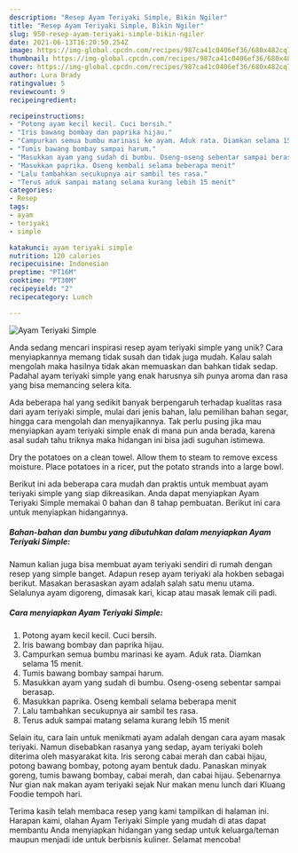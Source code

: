 ```yaml
---
description: "Resep Ayam Teriyaki Simple, Bikin Ngiler"
title: "Resep Ayam Teriyaki Simple, Bikin Ngiler"
slug: 950-resep-ayam-teriyaki-simple-bikin-ngiler
date: 2021-06-13T16:20:50.254Z
image: https://img-global.cpcdn.com/recipes/987ca41c0406ef36/680x482cq70/ayam-teriyaki-simple-foto-resep-utama.jpg
thumbnail: https://img-global.cpcdn.com/recipes/987ca41c0406ef36/680x482cq70/ayam-teriyaki-simple-foto-resep-utama.jpg
cover: https://img-global.cpcdn.com/recipes/987ca41c0406ef36/680x482cq70/ayam-teriyaki-simple-foto-resep-utama.jpg
author: Lura Brady
ratingvalue: 5
reviewcount: 9
recipeingredient:

recipeinstructions:
- "Potong ayam kecil kecil. Cuci bersih."
- "Iris bawang bombay dan paprika hijau."
- "Campurkan semua bumbu marinasi ke ayam. Aduk rata. Diamkan selama 15 menit."
- "Tumis bawang bombay sampai harum."
- "Masukkan ayam yang sudah di bumbu. Oseng-oseng sebentar sampai berasap."
- "Masukkan paprika. Oseng kembali selama beberapa menit"
- "Lalu tambahkan secukupnya air sambil tes rasa."
- "Terus aduk sampai matang selama kurang lebih 15 menit"
categories:
- Resep
tags:
- ayam
- teriyaki
- simple

katakunci: ayam teriyaki simple 
nutrition: 120 calories
recipecuisine: Indonesian
preptime: "PT16M"
cooktime: "PT30M"
recipeyield: "2"
recipecategory: Lunch

---
```



![Ayam Teriyaki Simple](https://img-global.cpcdn.com/recipes/987ca41c0406ef36/680x482cq70/ayam-teriyaki-simple-foto-resep-utama.jpg)

Anda sedang mencari inspirasi resep ayam teriyaki simple yang unik? Cara menyiapkannya memang tidak susah dan tidak juga mudah. Kalau salah mengolah maka hasilnya tidak akan memuaskan dan bahkan tidak sedap. Padahal ayam teriyaki simple yang enak harusnya sih punya aroma dan rasa yang bisa memancing selera kita.

Ada beberapa hal yang sedikit banyak berpengaruh terhadap kualitas rasa dari ayam teriyaki simple, mulai dari jenis bahan, lalu pemilihan bahan segar, hingga cara mengolah dan menyajikannya. Tak perlu pusing jika mau menyiapkan ayam teriyaki simple enak di mana pun anda berada, karena asal sudah tahu triknya maka hidangan ini bisa jadi suguhan istimewa.

Dry the potatoes on a clean towel. Allow them to steam to remove excess moisture. Place potatoes in a ricer, put the potato strands into a large bowl.


Berikut ini ada beberapa cara mudah dan praktis untuk membuat ayam teriyaki simple yang siap dikreasikan. Anda dapat menyiapkan Ayam Teriyaki Simple memakai 0 bahan dan 8 tahap pembuatan. Berikut ini cara untuk menyiapkan hidangannya.

<!--inarticleads1-->

##### Bahan-bahan dan bumbu yang dibutuhkan dalam menyiapkan Ayam Teriyaki Simple:



Namun kalian juga bisa membuat ayam teriyaki sendiri di rumah dengan resep yang simple banget. Adapun resep ayam teriyaki ala hokben sebagai berikut. Masakan berasaskan ayam adalah salah satu menu utama. Selalunya ayam digoreng, dimasak kari, kicap atau masak lemak cili padi. 

<!--inarticleads2-->

##### Cara menyiapkan Ayam Teriyaki Simple:

1. Potong ayam kecil kecil. Cuci bersih.
1. Iris bawang bombay dan paprika hijau.
1. Campurkan semua bumbu marinasi ke ayam. Aduk rata. Diamkan selama 15 menit.
1. Tumis bawang bombay sampai harum.
1. Masukkan ayam yang sudah di bumbu. Oseng-oseng sebentar sampai berasap.
1. Masukkan paprika. Oseng kembali selama beberapa menit
1. Lalu tambahkan secukupnya air sambil tes rasa.
1. Terus aduk sampai matang selama kurang lebih 15 menit


Selain itu, cara lain untuk menikmati ayam adalah dengan cara ayam masak teriyaki. Namun disebabkan rasanya yang sedap, ayam teriyaki boleh diterima oleh masyarakat kita. Iris serong cabai merah dan cabai hijau, potong bawang bombay, potong ayam bentuk dadu. Panaskan minyak goreng, tumis bawang bombay, cabai merah, dan cabai hijau. Sebenarnya Nur gian nak makan ayam teriyaki sejak Nur makan menu lunch dari Kluang Foodie tempoh hari. 

Terima kasih telah membaca resep yang kami tampilkan di halaman ini. Harapan kami, olahan Ayam Teriyaki Simple yang mudah di atas dapat membantu Anda menyiapkan hidangan yang sedap untuk keluarga/teman maupun menjadi ide untuk berbisnis kuliner. Selamat mencoba!
